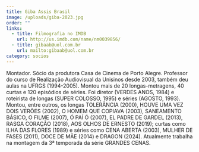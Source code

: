```yaml
---
title: Giba Assis Brasil
image: /uploads/giba-2023.jpg
order: ""
links:
  - title: Filmografia no IMDB
    url: http://us.imdb.com/name/nm0039856/
  - title: gibaab@uol.com.br
    url: mailto:gibaab@uol.com.br
category: socios
---
```

Montador. Sócio da produtora Casa de Cinema de Porto Alegre. Professor do curso de Realização Audiovisual da Unisinos desde 2003, também deu aulas na UFRGS (1994-2005). Montou mais de 20 longas-metragens, 40 curtas e 120 episódios de séries. Foi diretor (VERDES ANOS, 1984) e roteirista de longas (SUPER COLOSSO, 1995) e séries (AGOSTO, 1993). Montou, entre outros, os longas TOLERÂNCIA (2000), HOUVE UMA VEZ DOIS VERÕES (2002), O HOMEM QUE COPIAVA (2003), SANEAMENTO BÁSICO, O FILME (2007), Ó PAÍ Ó (2007), EL PADRE DE GARDEL (2013), RASGA CORAÇÃO (2018), AOS OLHOS DE ERNESTO (2019); curtas como ILHA DAS FLORES (1989) e séries como CENA ABERTA (2003), MULHER DE FASES (2011), DOCE DE MÃE (2014) e DRAGON (2024). Atualmente trabalha na montagem da 3ª temporada da série GRANDES CENAS.
